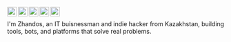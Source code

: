 [<img align="left" alt="zhandos256 | Gmail" width="22px" src="https://cdn.simpleicons.org/gmail/black/white" />](mailto:r.zhandos256@gmail.com)
[<img align="left" alt="zhandos256 | Telegram" width="22px" src="https://cdn.simpleicons.org/telegram/black/white" />](https://t.me/zhandos256news)
[<img align="left" alt="zhandos256 | Instagram" width="22px" src="https://cdn.simpleicons.org/instagram/black/white" />](https://instagram.com/zhandos256.dev)
[<img align="left" alt="zhandos256 | TikTok" width="22px" src="https://cdn.simpleicons.org/tiktok/black/white" />](https://tiktok.com/@zhandos256.dev)
[<img align="left" alt="zhandos256 | Youtube" width="22px" src="https://cdn.simpleicons.org/youtube/black/white" />](https://youtube.com/@zhandos256)
<br>

I'm Zhandos, an IT buisnessman and indie hacker from Kazakhstan, building tools, bots, and platforms that solve real problems.
